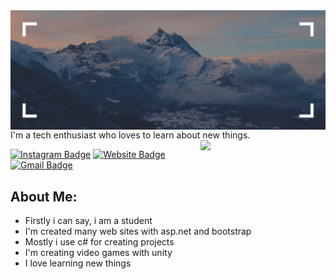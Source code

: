<img align='right' src='https://raw.githubusercontent.com/ErenCanUtku/ErenCanUtku/master/Assets/Hi.gif' width='1400"'>
I'm a tech enthusiast who loves to learn about new things.

<img align='right' src='https://media.giphy.com/media/dWesBcTLavkZuG35MI/giphy.gif' width='200'>



[![Instagram Badge](https://img.shields.io/badge/-eren_can_utku-232931?style=flat-square&logo=Instagram&logoColor=white&link=https://www.instagram.com/eren_can_utku/)](https://www.instagram.com/eren_can_utku/)
[![Website Badge](https://img.shields.io/badge/-erencanutku.github.io-4ecca3?style=flat-square&logo=HTML5&logoColor=white&link=https://erencanutku.github.io/)](https://erencanutku.github.io/)
[![Gmail Badge](https://img.shields.io/badge/-erencanutku@hotmail.com-d14836?style=flat-square&logo=Gmail&logoColor=white&link=mailto:erencanutku@hotmail.com)](mailto:erencanutku@hotmail.com)
##  About Me:
- Firstly i can say, i am a student
- I'm created many web sites with asp.net and bootstrap
- Mostly i use c# for creating projects
- I'm creating video games with unity
- I love learning new things
